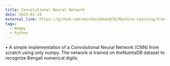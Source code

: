 ```yaml
---
title: Convolutional Neural Network
date: 2023-01-29
external_link: https://github.com/maisharahman876/Machine-Learning/tree/main/Offline4
tags:
  - Numpy
  - Python
---
```


 • A simple implementation of a Convolutional Neural Network (CNN) from scratch using only numpy. The network is trained on theNumtaDB dataset to recognize Bengali numerical digits.



<!--more-->
